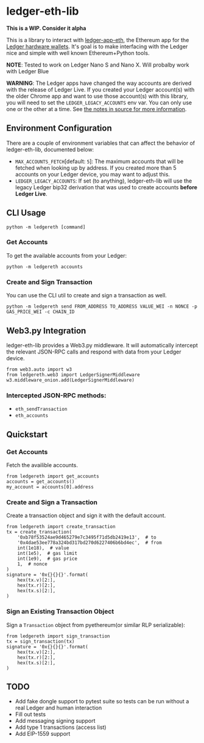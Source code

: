 # ledger-eth-lib

**This is a WIP.  Consider it alpha**

This is a library to interact with [ledger-app-eth](https://github.com/LedgerHQ/ledger-app-eth), the
Ethereum app for the [Ledger hardware wallets](https://www.ledger.com/).  It's goal is to make
interfacing with the Ledger nice and simple with well known Ethereum+Python tools.

**NOTE**: Tested to work on Ledger Nano S and Nano X.  Will probalby work with Ledger Blue

**WARNING**: The Ledger apps have changed the way accounts are derived with the release of Ledger
Live.  If you created your Ledger account(s) with the older Chrome app and want to use those
account(s) with this library, you will need to set the `LEDGER_LEGACY_ACCOUNTS` env var. You can
only use one or the other at a time.  See [the notes in source for more
information](https://github.com/mikeshultz/ledger-eth-lib/blob/master/ledgereth/web3.py#L8-L34).

## Environment Configuration

There are a couple of environment variables that can affect the behavior of ledger-eth-lib,
documented below:

- `MAX_ACCOUNTS_FETCH`[default: `5`]: The maximum accounts that will be fetched when looking up by
address. If you created more than 5 accounts on your Ledger device, you may want to adjust this.
- `LEDGER_LEGACY_ACCOUNTS`: If set (to anything), ledger-eth-lib will use the legacy Ledger bip32
derivation that was used to create accounts **before Ledger Live**.

## CLI Usage

    python -m ledgereth [command]

### Get Accounts

To get the available accounts from your Ledger:

    python -m ledgereth accounts

### Create and Sign Transaction

You can use the CLI util to create and sign a transaction as well.

    python -m ledgereth send FROM_ADDRESS TO_ADDRESS VALUE_WEI -n NONCE -p GAS_PRICE_WEI -c CHAIN_ID

## Web3.py Integration

ledger-eth-lib provides a Web3.py middleware.  It will automatically intercept the relevant JSON-RPC
calls and respond with data from your Ledger device.

    from web3.auto import w3
    from ledgereth.web3 import LedgerSignerMiddleware
    w3.middleware_onion.add(LedgerSignerMiddleware)

### Intercepted JSON-RPC methods:

- `eth_sendTransaction`
- `eth_accounts`

## Quickstart

### Get Accounts

Fetch the availible accounts.

    from ledgereth import get_accounts
    accounts = get_accounts()
    my_account = accounts[0].address

### Create and Sign a Transaction

Create a transaction object and sign it with the default account.

    from ledgereth import create_transaction
    tx = create_transaction(
        '0xb78f53524ae9d465279e7c3495f71d5db2419e13',  # to
        '0x4dae53ee778a324bd317bd270d6227406b6bd4ec',  # from
        int(1e18),  # value
        int(1e5),  # gas limit
        int(1e9),  # gas price
        1,  # nonce
    )
    signature = '0x{}{}{}'.format(
        hex(tx.v)[2:],
        hex(tx.r)[2:],
        hex(tx.s)[2:],
    )

### Sign an Existing Transaction Object

Sign a `Transaction` object from pyethereum(or similar RLP serializable):

    from ledgereth import sign_transaction
    tx = sign_transaction(tx)
    signature = '0x{}{}{}'.format(
        hex(tx.v)[2:],
        hex(tx.r)[2:],
        hex(tx.s)[2:],
    )

## TODO

- Add fake dongle support to pytest suite so tests can be run without a real Ledger and human interaction
- Fill out tests
- Add messaging signing support
- Add type 1 transactions (access list)
- Add EIP-1559 support

